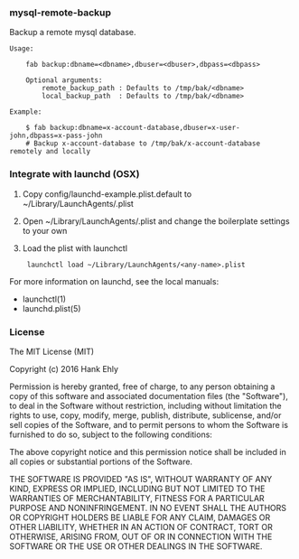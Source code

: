 ### mysql-remote-backup

Backup a remote mysql database.

    Usage:
    
        fab backup:dbname=<dbname>,dbuser=<dbuser>,dbpass=<dbpass>

        Optional arguments:
            remote_backup_path : Defaults to /tmp/bak/<dbname>
            local_backup_path  : Defaults to /tmp/bak/<dbname>

    Example: 
    
        $ fab backup:dbname=x-account-database,dbuser=x-user-john,dbpass=x-pass-john
        # Backup x-account-database to /tmp/bak/x-account-database remotely and locally

### Integrate with launchd (OSX)

1. Copy config/launchd-example.plist.default to ~/Library/LaunchAgents/<any-name>.plist
2. Open ~/Library/LaunchAgents/<any-name>.plist and change the boilerplate settings to your own
3. Load the plist with launchctl
    
        launchctl load ~/Library/LaunchAgents/<any-name>.plist
        
For more information on launchd, see the local manuals:

- launchctl(1)
- launchd.plist(5)

### License

The MIT License (MIT)

Copyright (c) 2016 Hank Ehly

Permission is hereby granted, free of charge, to any person obtaining a copy
of this software and associated documentation files (the "Software"), to deal
in the Software without restriction, including without limitation the rights
to use, copy, modify, merge, publish, distribute, sublicense, and/or sell
copies of the Software, and to permit persons to whom the Software is
furnished to do so, subject to the following conditions:

The above copyright notice and this permission notice shall be included in all
copies or substantial portions of the Software.

THE SOFTWARE IS PROVIDED "AS IS", WITHOUT WARRANTY OF ANY KIND, EXPRESS OR
IMPLIED, INCLUDING BUT NOT LIMITED TO THE WARRANTIES OF MERCHANTABILITY,
FITNESS FOR A PARTICULAR PURPOSE AND NONINFRINGEMENT. IN NO EVENT SHALL THE
AUTHORS OR COPYRIGHT HOLDERS BE LIABLE FOR ANY CLAIM, DAMAGES OR OTHER
LIABILITY, WHETHER IN AN ACTION OF CONTRACT, TORT OR OTHERWISE, ARISING FROM,
OUT OF OR IN CONNECTION WITH THE SOFTWARE OR THE USE OR OTHER DEALINGS IN THE
SOFTWARE.
